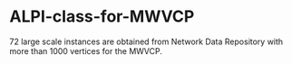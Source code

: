 # ALPI-class-for-MWVCP
72 large scale instances are obtained from Network Data Repository with more than 1000 vertices for the MWVCP. 
